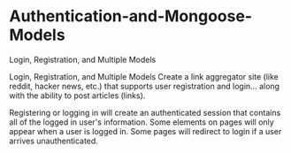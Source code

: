 # Authentication-and-Mongoose-Models
Login, Registration, and Multiple Models



Login, Registration, and Multiple Models
Create a link aggregator site (like reddit, hacker news, etc.) that supports user registration and login… along with the ability to post articles (links).

Registering or logging in will create an authenticated session that contains all of the logged in user's information. Some elements on pages will only appear when a user is logged in. Some pages will redirect to login if a user arrives unauthenticated.

